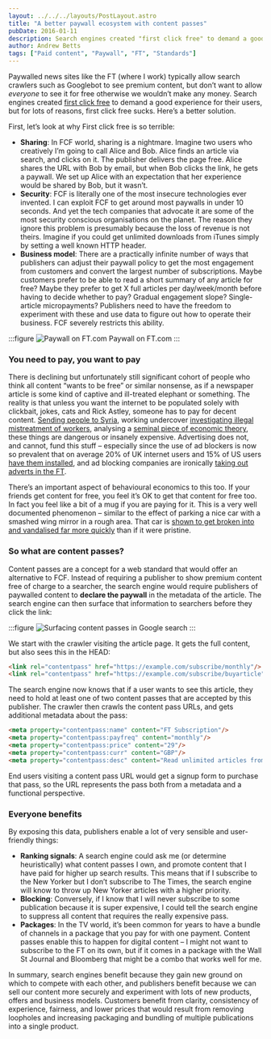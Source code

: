 ```yaml
---
layout: ../../../layouts/PostLayout.astro
title: "A better paywall ecosystem with content passes"
pubDate: 2016-01-11
description: Search engines created "first click free" to demand a good experience for their users, but for lots of reasons, first click free sucks. Here’s a better solution.
author: Andrew Betts
tags: ["Paid content", "Paywall", "FT", "Standards"]
---
```


Paywalled news sites like the FT (where I work) typically allow search crawlers such as Googlebot to see premium content, but don’t want to allow _everyone_ to see it for free otherwise we wouldn’t make any money. Search engines created [first click free](http://googlewebmastercentral.blogspot.co.uk/2015/09/first-click-free-update.html) to demand a good experience for their users, but for lots of reasons, first click free sucks. Here’s a better solution.

First, let’s look at why First click free is so terrible:

*   **Sharing**: In FCF world, sharing is a nightmare. Imagine two users who creatively I’m going to call Alice and Bob. Alice finds an article via search, and clicks on it. The publisher delivers the page free. Alice shares the URL with Bob by email, but when Bob clicks the link, he gets a paywall. We set up Alice with an expectation that her experience would be shared by Bob, but it wasn’t.
*   **Security**: FCF is literally one of the most insecure technologies ever invented. I can exploit FCF to get around most paywalls in under 10 seconds. And yet the tech companies that advocate it are some of the most security conscious organisations on the planet. The reason they ignore this problem is presumably because the loss of revenue is not theirs. Imagine if you could get unlimited downloads from iTunes simply by setting a well known HTTP header.
*   **Business model**: There are a practically infinite number of ways that publishers can adjust their paywall policy to get the most engagement from customers and convert the largest number of subscriptions. Maybe customers prefer to be able to read a short summary of any article for free? Maybe they prefer to get X full articles per day/week/month before having to decide whether to pay? Gradual engagement slope? Single-article micropayments? Publishers need to have the freedom to experiment with these and use data to figure out how to operate their business. FCF severely restricts this ability.

:::figure
![Paywall on FT.com](Screen-Shot-2015-11-08-at-12.27.21.png)
Paywall on FT.com
:::

### You need to pay, you want to pay

There is declining but unfortunately still significant cohort of people who think all content “wants to be free” or similar nonsense, as if a newspaper article is some kind of captive and ill-treated elephant or something. The reality is that unless you want the internet to be populated solely with clickbait, jokes, cats and Rick Astley, someone has to pay for decent content. [Sending people to Syria](https://en.wikipedia.org/wiki/List_of_journalists_killed_during_the_Syrian_Civil_War), working undercover [investigating illegal mistreatment of workers](http://www.nytimes.com/2015/05/10/nyregion/at-nail-salons-in-nyc-manicurists-are-underpaid-and-unprotected.html), analysing a [seminal piece of economic theory](http://www.ft.com/cms/s/0/c9ce1a54-e281-11e3-89fd-00144feabdc0.html), these things are dangerous or insanely expensive. Advertising does not, and cannot, fund this stuff – especially since the use of ad blockers is now so prevalent that on average 20% of UK internet users and 15% of US users [have them installed](http://blog.pagefair.com/2015/ad-blocking-report/), and ad blocking companies are ironically [taking out adverts in the FT](http://www.techinsider.io/shine-takes-out-muhammad-ali-ad-in-financial-times-to-attack-the-iab-2015-11).

There’s an important aspect of behavioural economics to this too. If your friends get content for free, you feel it’s OK to get that content for free too. In fact you feel like a bit of a mug if you are paying for it. This is a very well documented phenomenon – similar to the effect of parking a nice car with a smashed wing mirror in a rough area. That car is [shown to get broken into and vandalised far more quickly](https://en.wikipedia.org/wiki/Broken_windows_theory) than if it were pristine.

### So what are content passes?

Content passes are a concept for a web standard that would offer an alternative to FCF. Instead of requiring a publisher to show premium content free of charge to a searcher, the search engine would require publishers of paywalled content to **declare the paywall** in the metadata of the article. The search engine can then surface that information to searchers before they click the link:

:::figure
![Surfacing content passes in Google search](image.png)
:::

We start with the crawler visiting the article page. It gets the full content, but also sees this in the HEAD:

```html
<link rel="contentpass" href="https://example.com/subscribe/monthly"/>
<link rel="contentpass" href="https://example.com/subscribe/buyarticle"/>
```

The search engine now knows that if a user wants to see this article, they need to hold at least one of two content passes that are accepted by this publisher. The crawler then crawls the content pass URLs, and gets additional metadata about the pass:

```html
<meta property="contentpass:name" content="FT Subscription"/>
<meta property="contentpass:payfreq" content="monthly"/>
<meta property="contentpass:price" content="29"/>
<meta property="contentpass:curr" content="GBP"/>
<meta property="contentpass:desc" content="Read unlimited articles from the FT for one monthly payment"/>
```

End users visiting a content pass URL would get a signup form to purchase that pass, so the URL represents the pass both from a metadata and a functional perspective.

### Everyone benefits

By exposing this data, publishers enable a lot of very sensible and user-friendly things:

*   **Ranking signals**: A search engine could ask me (or determine heuristically) what content passes I own, and promote content that I have paid for higher up search results. This means that if I subscribe to the New Yorker but I don’t subscribe to The Times, the search engine will know to throw up New Yorker articles with a higher priority.
*   **Blocking**: Conversely, if I know that I will never subscribe to some publication because it is super expensive, I could tell the search engine to suppress all content that requires the really expensive pass.
*   **Packages**: In the TV world, it’s been common for years to have a bundle of channels in a package that you pay for with one payment. Content passes enable this to happen for digital content – I might not want to subscribe to the FT on its own, but if it comes in a package with the Wall St Journal and Bloomberg that might be a combo that works well for me.

In summary, search engines benefit because they gain new ground on which to compete with each other, and publishers benefit because we can sell our content more securely and experiment with lots of new products, offers and business models. Customers benefit from clarity, consistency of experience, fairness, and lower prices that would result from removing loopholes and increasing packaging and bundling of multiple publications into a single product.
